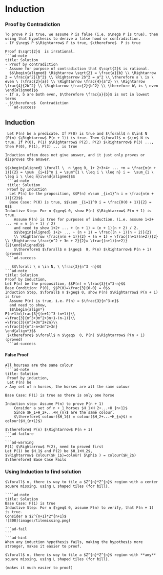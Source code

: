 # Induction

### Proof by Contradiction
```ad-important
To prove P is true, we assume P is false (i.e. $\neg$ P is true), then using that hypothesis to derive a false hood or contradiction.
- If $\neg$ P $\Rightarrow$ F is true, $\therefore$  P is true
``` 

```ad-example
Proof $\sqrt{2}$  is irrational.
```ad-note
title: Solution
- Proof by contradiction
- Assume for purpose of contradiction that $\sqrt{2}$ is rational.
  $$\begin{aligned} \Rightarrow \sqrt{2} = \frac{a}{b} \\ \Rightarrow 2 = \frac{a^2}{b^2} \\ \Rightarrow 2b^2 = a^2 \\ \therefore a \ is \ even \ (\frac{2}{a}) \\ \Rightarrow \frac{4}{a^2} \\ \Rightarrow \frac{4}{2b^2} \\ \Rightarrow \frac{2}{b^2} \\ \therefore b\ is \ even \end{aligned}$$
- If a, b are both even, $\therefore \frac{a}{b}$ is not in lowest terms
- $\therefore$  Contradiction
 ```ad-success
 ```
 
 
## Induction
 ```ad-important
  Let P(n) be a predicate. If P(0) is true and $\forall$ n $\in$ N (P(n) $\Rightarrow$ P(n + 1)) is true. Then $\forall$ n $\in$ N is true. If P(0), P(1) $\Rightarrow$ P(2), P(2) $\Rightarrow$ P(3) ..., then P(0), P(1), P(2) ... is true
  ``` 
```ad-warning
Induction often does not give answer, and it just only proves or disproves the answer.
```
```ad-example
$$\begin{aligned} \forall \  n \geq 0, 1+ 2+3+4+ ... +n = \frac{n(n + 1)}{2} = \sum _{i=1}^n i = \sum^{1 \ \leq i \ \leq n} i =  \sum_{1 \ \leq i \ \leq n}i\end{aligned}$$
 ```ad-note
 title: Solution
 Proof by Induction
  Let P(n) be the proposition, $$P(n) =\sum _{i=1}^n i = \frac{n(n + 1)}{2}$$
  Base Case: P(0) is true, $$\sum _{i=1}^0 i = \frac{0(0 + 1)}{2} = 0$$
Inductive Step: For n $\geq$ 0, show P(n) $\Rightarrow$ P(n + 1) is true.
    Assume P(n) is true for purposes of induction. (i.e. assume 1+2+ ... +n = n (n + 1) / 2)
    and need to show 1+2+ ... + (n + 1) = (n + 1)(n + 2) / 2.
    $$\begin{aligned} 1+2+ ... + (n + 1) = \frac{(n + 1)(n + 2)}{2} 
    \\ \Rightarrow \frac{n(n + 1)}{2} + (n + 1) = \frac{(n+1)(n+2)}{2} \\ \Rightarrow \frac{n^2 + 3n + 2}{2}= \frac{(n+1)(n+2)}{2}\end{aligned}$$
    $\therefore$ $\forall$ n $\geq$  0, P(n) $\Rightarrow$ P(n + 1) (proved)
 ```ad-success
 ```
 
 
```ad-example
   $$\forall \ n \in N, \ \frac{3}{n^3 -n}$$
```ad-note
title: Solution
Proof by Induction,
Let P(n) be the proposition, $$P(n) = \frac{3}{n^3-n}$$
Base Condition: P(0), $$P(0)=\frac{3}{0-0} = 0$$
Induction Step, $\forall$ n $\geq$ 0, show P(n) $\Rightarrow$ P(n + 1) is true
  Assume P(n) is true, i.e. P(n) = $\frac{3}{n^3-n}$ 
  and need to show, 
  $$\begin{align*}
P(n+1)=\frac{3}{(n+1)^3-(n+1)}\\
=\frac{3}{n^3+3n^2+3n+1-(n-1)}\\
=\frac{3}{n^3+3n^2+2n}\\
=\frac{3}{n^3-n+3n^2+3n}
\end{align*}$$
 $\therefore$ $\forall$ n $\geq$  0, P(n) $\Rightarrow$ P(n + 1) (proved)
 ```ad-success
 ```
 
 
#### False Proof
````ad-example
All hourses are the same colour
````ad-note
title: Solution
 Proof by induction,
 Let P(n) be 
> Any set of n horses, the horses are all the same colour

Base Case: P(1) is true as there is only one horse

Induction step: Assume P(n) to prove P(n + 1)
	Consider a set of n + 1 horses $H_1+H_2+...+H_{n+1}$
	Since $H_1+H_2+...+H_{n}$ are the same colour,
	$\therefore$ colour($H_1$) = colour($H_2+...+H_{n}$) = colour($H_{n+1}$)

$\therefore$ P(n) $\Rightarrow$ P(n + 1)
```ad-failure
```
```ad-warning
P(1) $\Rightarrow$ P(2), need to proved first
Let P(1) be $H_1$ and P(2) be $H_1+H_2$,
$\Rightarrow$ colour($H_1$)=colour( $\phi$ ) = colour($H_2$)
$\therefore$ Base Case Fails
````
### Using Induction to find solution
````ad-example
$\forall$ n, there is way to tile a $Z^{n}*Z^{n}$ region with a center square missing, using L shaped tiles (for bill).

````ad-note
title: Solution
Base Case: P(1) is true
Inductive Step: For n $\geq$ 0, assume P(n) to verify, that P(n + 1) is true.
Consider a $2^{n+1}*2^{n+1}$
![300](images/tilemissing.png)

```ad-fail
```
```ad-hint
When any induction hypothesis fails, making the hypothesis more stronger, makes it easier to proof.

$\forall$ n, there is way to tile a $Z^{n}*Z^{n}$ region with **any** square missing, using L shaped tiles (for bill).

(makes it much easier to proof)
````

